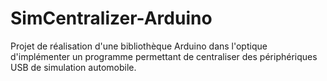 # SimCentralizer-Arduino
Projet de réalisation d'une bibliothèque Arduino dans l'optique d'implémenter un programme permettant de centraliser des périphériques USB de simulation automobile.
